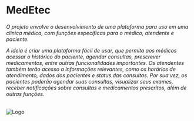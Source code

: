 # MedEtec
<h6> O projeto envolve o desenvolvimento de uma plataforma para uso em uma clínica médica, com funções específicas para o médico, atendente e paciente.

A ideia é criar uma plataforma fácil de usar, que permita aos médicos acessar o histórico do paciente, agendar consultas, prescrever medicamentos, entre outras funcionalidades importantes. Os atendentes também terão acesso a informações relevantes, como os horários de atendimento, dados dos pacientes e status das consultas. Por sua vez, os pacientes poderão agendar suas consultas, visualizar seus exames, receber notificações sobre consultas e medicamentos prescritos, além de outras funções.  </h6> 


![Logo](https://user-images.githubusercontent.com/121972347/224321643-dc83e22e-3fa0-4c97-a762-e1989e0229a5.png)

